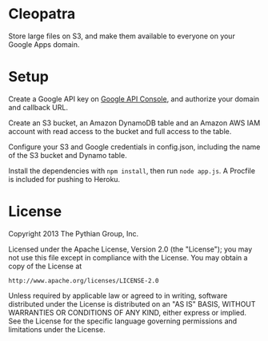 Cleopatra
=========

Store large files on S3, and make them available to everyone on your Google Apps domain.

Setup
======

Create a Google API key on [Google API Console](https://cloud.google.com/console), and authorize your domain and callback URL.

Create an S3 bucket, an Amazon DynamoDB table and an Amazon AWS IAM account with read access to the bucket and full access to the table.

Configure your S3 and Google credentials in config.json, including the name of the S3 bucket and Dynamo table.

Install the dependencies with `npm install`, then run `node app.js`. A Procfile is included for pushing to Heroku.

License
=======

Copyright 2013 The Pythian Group, Inc.

Licensed under the Apache License, Version 2.0 (the "License");
you may not use this file except in compliance with the License.
You may obtain a copy of the License at

    http://www.apache.org/licenses/LICENSE-2.0

Unless required by applicable law or agreed to in writing, software
distributed under the License is distributed on an "AS IS" BASIS,
WITHOUT WARRANTIES OR CONDITIONS OF ANY KIND, either express or implied.
See the License for the specific language governing permissions and
limitations under the License.
